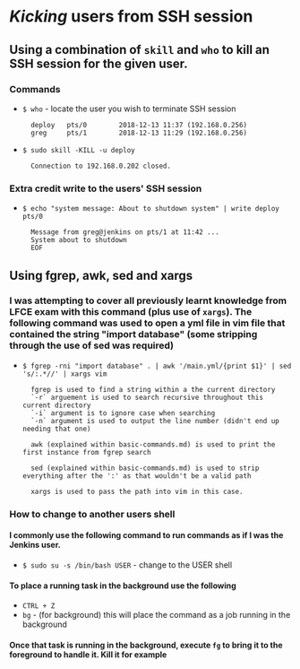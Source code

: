 # *Kicking* users from SSH session

## Using a combination of `skill` and `who` to kill an SSH session for the given user.

### Commands

* `$ who` - locate the user you wish to terminate SSH session

        deploy   pts/0        2018-12-13 11:37 (192.168.0.256)
        greg     pts/1        2018-12-13 11:29 (192.168.0.256)

* `$ sudo skill -KILL -u deploy`

        Connection to 192.168.0.202 closed.

### Extra credit write to the users' SSH session

* `$ echo "system message: About to shutdown system" | write deploy pts/0`

        Message from greg@jenkins on pts/1 at 11:42 ...
        System about to shutdown
        EOF

## Using fgrep, awk, sed and xargs

### I was attempting to cover all previously learnt knowledge from LFCE exam with this command (plus use of `xargs`). The following command was used to open a yml file in vim file that contained the string "import database" (some stripping through the use of sed was required)

* `$ fgrep -rni "import database" . | awk '/main.yml/{print $1}' | sed 's/:.*//' | xargs vim`

        fgrep is used to find a string within a the current directory
        `-r` arguement is used to search recursive throughout this current directory
        `-i` argument is to ignore case when searching
        `-n` argument is used to output the line number (didn't end up needing that one)

        awk (explained within basic-commands.md) is used to print the first instance from fgrep search

        sed (explained within basic-commands.md) is used to strip everything after the ':' as that wouldn't be a valid path

        xargs is used to pass the path into vim in this case.

### How to change to another users shell

#### I commonly use the following command to run commands as if I was the Jenkins user.

* `$ sudo su -s /bin/bash USER` - change to the USER shell

#### To place a running task in the background use the following

* `CTRL + Z`
* `bg` - (for background) this will place the command as a job running in the background

#### Once that task is running in the background, execute `fg` to bring it to the foreground to handle it. Kill it for example